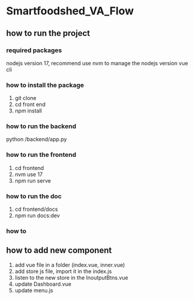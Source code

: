 # Smartfoodshed_VA_Flow

## how to run the project 
### required packages  
nodejs version 17, recommend use nvm to manage the nodejs version 
vue cli
### how to install the package 
1. git clone 
2. cd front end 
3. npm install 
### how to run the backend 
python /backend/app.py

### how to run the frontend 
1. cd frontend  
2. nvm use 17 
3. npm run serve 

### how to run the doc 
1. cd frontend/docs
2. npm run docs:dev 

### how to 
## how to add new component 
1. add vue file in a folder (index.vue, inner.vue)
2. add store js file, import it in the index.js
3. listen to the new store in the InoutputBtns.vue 
4. update Dashboard.vue
5. update menu.js